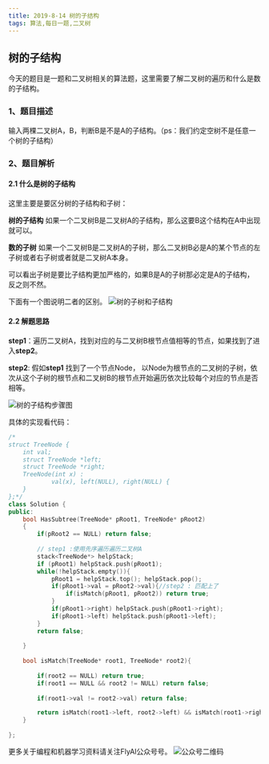 ```yaml
---
title: 2019-8-14 树的子结构
tags: 算法,每日一题,二叉树
---
```


## 树的子结构
今天的题目是一题和二叉树相关的算法题，这里需要了解二叉树的遍历和什么是数的子结构。

### 1、题目描述
输入两棵二叉树A，B，判断B是不是A的子结构。（ps：我们约定空树不是任意一个树的子结构）

### 2、题目解析

#### 2.1 什么是树的子结构

这里主要是要区分树的子结构和子树：

**树的子结构** 如果一个二叉树B是二叉树A的子结构，那么这要B这个结构在A中出现就可以。

**数的子树** 如果一个二叉树B是二叉树A的子树，那么二叉树B必是A的某个节点的左子树或者右子树或者就是二叉树A本身。

可以看出子树是要比子结构更加严格的，如果B是A的子树那必定是A的子结构，反之则不然。

下面有一个图说明二者的区别。
![树的子树和子结构](http://pwfic6399.bkt.clouddn.com/wechat/daily_topic/8_14/%E6%A0%91%E7%9A%84%E5%AD%90%E7%BB%93%E6%9E%84.jpg?imageView2/0/q/75|watermark/2/text/d3NoYW93/font/YXJpYWw=/fontsize/400/fill/I0NBQkFDQQ==/dissolve/73/gravity/SouthEast/dx/10/dy/10|imageslim)

#### 2.2 解题思路
**step1**：遍历二叉树A，找到对应的与二叉树B根节点值相等的节点，如果找到了进入**step2**。

**step2**: 假如**step1** 找到了一个节点Node， 以Node为根节点的二叉树的子树，依次从这个子树的根节点和二叉树B的根节点开始遍历依次比较每个对应的节点是否相等。

![树的子结构步骤图](http://pwfic6399.bkt.clouddn.com/wechat/daily_topic/8_14/%E6%A0%91%E7%9A%84%E5%AD%90%E7%BB%93%E6%9E%84%E6%AD%A5%E9%AA%A4%E5%9B%BE.jpg?imageView2/0/q/75|watermark/2/text/d3NoYW93/font/YXJpYWw=/fontsize/400/fill/I0NBQkFDQQ==/dissolve/73/gravity/SouthEast/dx/10/dy/10|imageslim)

具体的实现看代码：

``` C++
/*
struct TreeNode {
	int val;
	struct TreeNode *left;
	struct TreeNode *right;
	TreeNode(int x) :
			val(x), left(NULL), right(NULL) {
	}
};*/
class Solution {
public:
    bool HasSubtree(TreeNode* pRoot1, TreeNode* pRoot2)
    {
        if(pRoot2 == NULL) return false;
        
        // step1 :使用先序遍历遍历二叉树A
        stack<TreeNode*> helpStack;
        if (pRoot1) helpStack.push(pRoot1);
        while(!helpStack.empty()){
            pRoot1 = helpStack.top(); helpStack.pop();
            if(pRoot1->val = pRoot2->val){//step2 : 匹配上了
                if(isMatch(pRoot1, pRoot2)) return true;
            }
            if(pRoot1->right) helpStack.push(pRoot1->right);
            if(pRoot1->left) helpStack.push(pRoot1->left);
        }
        return false;
        
    }
    
    bool isMatch(TreeNode* root1, TreeNode* root2){
        
        if(root2 == NULL) return true;
        if(root1 == NULL && root2 != NULL) return false;
        
        if(root1->val != root2->val) return false;

        return isMatch(root1->left, root2->left) && isMatch(root1->right, root2->right);
    }
    
};

```

更多关于编程和机器学习资料请关注FlyAI公众号号。
![公众号二维码][1]

  [1]: http://pwfic6399.bkt.clouddn.com/wechat/%E5%85%AC%E4%BC%97%E5%8F%B7%E5%8F%B7%E4%BA%8C%E7%BB%B4%E7%A0%81.jpg